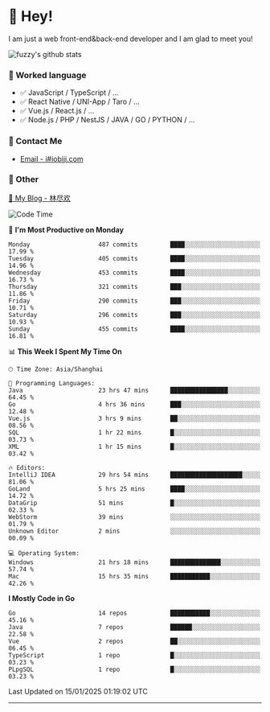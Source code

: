 # 👋 Hey!

I am just a web front-end&back-end developer and I am glad to meet you!

![fuzzy's github stats](https://github-readme-stats.vercel.app/api?username=JaydenForYou&&show_icons=true&&title_color=1abc9c&&icon_color=1abc9c)


### 📝 Worked language

- ✅ JavaScript / TypeScript / ...
- ✅ React Native / UNI-App / Taro / ...
- ✅ Vue.js / React.js / ...
- ✅ Node.js / PHP / NestJS / JAVA / GO / PYTHON / ...

### 📮 Contact Me

- [Email - i#iobiji.com](mailto:i@iobiji.com)


### 🤪 Other

[📌 My Blog - 林尽欢](https://iobiji.com)

<!--START_SECTION:waka-->
![Code Time](http://img.shields.io/badge/Code%20Time-1%2C488%20hrs-blue)

📅 **I'm Most Productive on Monday** 

```text
Monday                   487 commits         ████░░░░░░░░░░░░░░░░░░░░░   17.99 % 
Tuesday                  405 commits         ████░░░░░░░░░░░░░░░░░░░░░   14.96 % 
Wednesday                453 commits         ████░░░░░░░░░░░░░░░░░░░░░   16.73 % 
Thursday                 321 commits         ███░░░░░░░░░░░░░░░░░░░░░░   11.86 % 
Friday                   290 commits         ███░░░░░░░░░░░░░░░░░░░░░░   10.71 % 
Saturday                 296 commits         ███░░░░░░░░░░░░░░░░░░░░░░   10.93 % 
Sunday                   455 commits         ████░░░░░░░░░░░░░░░░░░░░░   16.81 % 
```


📊 **This Week I Spent My Time On** 

```text
🕑︎ Time Zone: Asia/Shanghai

💬 Programming Languages: 
Java                     23 hrs 47 mins      ████████████████░░░░░░░░░   64.45 % 
Go                       4 hrs 36 mins       ███░░░░░░░░░░░░░░░░░░░░░░   12.48 % 
Vue.js                   3 hrs 9 mins        ██░░░░░░░░░░░░░░░░░░░░░░░   08.56 % 
SQL                      1 hr 22 mins        █░░░░░░░░░░░░░░░░░░░░░░░░   03.73 % 
XML                      1 hr 15 mins        █░░░░░░░░░░░░░░░░░░░░░░░░   03.42 % 

🔥 Editors: 
IntelliJ IDEA            29 hrs 54 mins      ████████████████████░░░░░   81.06 % 
GoLand                   5 hrs 25 mins       ████░░░░░░░░░░░░░░░░░░░░░   14.72 % 
DataGrip                 51 mins             █░░░░░░░░░░░░░░░░░░░░░░░░   02.33 % 
WebStorm                 39 mins             ░░░░░░░░░░░░░░░░░░░░░░░░░   01.79 % 
Unknown Editor           2 mins              ░░░░░░░░░░░░░░░░░░░░░░░░░   00.09 % 

💻 Operating System: 
Windows                  21 hrs 18 mins      ██████████████░░░░░░░░░░░   57.74 % 
Mac                      15 hrs 35 mins      ███████████░░░░░░░░░░░░░░   42.26 % 
```

**I Mostly Code in Go** 

```text
Go                       14 repos            ███████████░░░░░░░░░░░░░░   45.16 % 
Java                     7 repos             ██████░░░░░░░░░░░░░░░░░░░   22.58 % 
Vue                      2 repos             ██░░░░░░░░░░░░░░░░░░░░░░░   06.45 % 
TypeScript               1 repo              █░░░░░░░░░░░░░░░░░░░░░░░░   03.23 % 
PLpgSQL                  1 repo              █░░░░░░░░░░░░░░░░░░░░░░░░   03.23 % 
```




 Last Updated on 15/01/2025 01:19:02 UTC
<!--END_SECTION:waka-->
---
